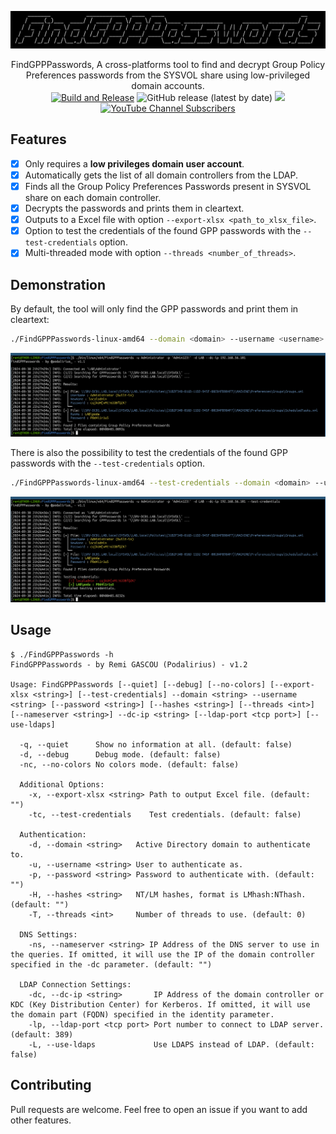 ![](./.github/banner.png)

<p align="center">
    FindGPPPasswords, A cross-platforms tool to find and decrypt Group Policy Preferences passwords from the SYSVOL share using low-privileged domain accounts.
    <br>
    <a href="https://github.com/p0dalirius/FindGPPPasswords/actions/workflows/release.yaml" title="Build"><img alt="Build and Release" src="https://github.com/p0dalirius/FindGPPPasswords/actions/workflows/release.yaml/badge.svg"></a>
    <img alt="GitHub release (latest by date)" src="https://img.shields.io/github/v/release/p0dalirius/FindGPPPasswords">
    <a href="https://twitter.com/intent/follow?screen_name=podalirius_" title="Follow"><img src="https://img.shields.io/twitter/follow/podalirius_?label=Podalirius&style=social"></a>
    <a href="https://www.youtube.com/c/Podalirius_?sub_confirmation=1" title="Subscribe"><img alt="YouTube Channel Subscribers" src="https://img.shields.io/youtube/channel/subscribers/UCF_x5O7CSfr82AfNVTKOv_A?style=social"></a>
    <br>
</p>


## Features

 - [x] Only requires a **low privileges domain user account**.
 - [x] Automatically gets the list of all domain controllers from the LDAP.
 - [x] Finds all the Group Policy Preferences Passwords present in SYSVOL share on each domain controller.
 - [x] Decrypts the passwords and prints them in cleartext.
 - [x] Outputs to a Excel file with option `--export-xlsx <path_to_xlsx_file>`.
 - [x] Option to test the credentials of the found GPP passwords with the `--test-credentials` option.
 - [x] Multi-threaded mode with option `--threads <number_of_threads>`.

## Demonstration

By default, the tool will only find the GPP passwords and print them in cleartext:

```bash
./FindGPPPasswords-linux-amd64 --domain <domain> --username <username> --password <password>
```

![](./.github/example.png)

There is also the possibility to test the credentials of the found GPP passwords with the `--test-credentials` option.

```bash
./FindGPPPasswords-linux-amd64 --test-credentials --domain <domain> --username <username> --password <password>
```

![](./.github/example_test_credentials.png)

## Usage

```              
$ ./FindGPPPasswords -h
FindGPPPasswords - by Remi GASCOU (Podalirius) - v1.2

Usage: FindGPPPasswords [--quiet] [--debug] [--no-colors] [--export-xlsx <string>] [--test-credentials] --domain <string> --username <string> [--password <string>] [--hashes <string>] [--threads <int>] [--nameserver <string>] --dc-ip <string> [--ldap-port <tcp port>] [--use-ldaps]

  -q, --quiet      Show no information at all. (default: false)
  -d, --debug      Debug mode. (default: false)
  -nc, --no-colors No colors mode. (default: false)

  Additional Options:
    -x, --export-xlsx <string> Path to output Excel file. (default: "")
    -tc, --test-credentials    Test credentials. (default: false)

  Authentication:
    -d, --domain <string>   Active Directory domain to authenticate to.
    -u, --username <string> User to authenticate as.
    -p, --password <string> Password to authenticate with. (default: "")
    -H, --hashes <string>   NT/LM hashes, format is LMhash:NThash. (default: "")
    -T, --threads <int>     Number of threads to use. (default: 0)

  DNS Settings:
    -ns, --nameserver <string> IP Address of the DNS server to use in the queries. If omitted, it will use the IP of the domain controller specified in the -dc parameter. (default: "")

  LDAP Connection Settings:
    -dc, --dc-ip <string>       IP Address of the domain controller or KDC (Key Distribution Center) for Kerberos. If omitted, it will use the domain part (FQDN) specified in the identity parameter.
    -lp, --ldap-port <tcp port> Port number to connect to LDAP server. (default: 389)
    -L, --use-ldaps             Use LDAPS instead of LDAP. (default: false)

```

## Contributing

Pull requests are welcome. Feel free to open an issue if you want to add other features.
